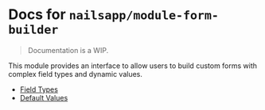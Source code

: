 # Docs for `nailsapp/module-form-builder`
> Documentation is a WIP.

This module provides an interface to allow users to build custom forms with complex field types and dynamic values.

- [Field Types](docs/fieldtypes.md)
- [Default Values](docs/defaultvalues.md)